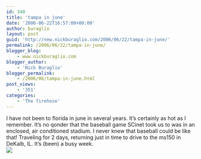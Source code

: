 ```yaml
---
id: 340
title: 'tampa in june'
date: '2006-06-22T16:57:00+00:00'
author: buraglio
layout: post
guid: 'http://new.nickburaglio.com/2006/06/22/tampa-in-june/'
permalink: /2006/06/22/tampa-in-june/
blogger_blog:
    - www.nickburaglio.com
blogger_author:
    - 'Nick Buraglio'
blogger_permalink:
    - /2006/06/tampa-in-june.html
post_views:
    - '351'
categories:
    - 'The firehose'
---
```


I have not been to florida in june in several years. It’s certainly as hot as I remember. It’s no qonder that the baseball game SCinet took us to was in an enclosed, air conditioned stadium. I never knew that baseball could be like that! Traveling for 2 days, returning just in time to drive to the ms150 in DeKalb, IL. It’s (been) a busy week.  
![](http://www.nickburaglio.com/images/Photo_062106_004.jpg)
